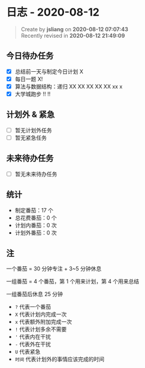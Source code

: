 日志 - 2020-08-12
===

> Create by **jsliang** on **2020-08-12 07:07:43**  
> Recently revised in **2020-08-12 21:49:09**

## 今日待办任务

* [x] 总结前一天与制定今日计划 X
* [x] 每日一题 X!
* [x] 算法与数据结构：递归 XX XX XX XX XX xx x
* [x] 大学城跑步 !! !!

## 计划外 & 紧急

* [ ] 暂无计划外任务
* [ ] 暂无紧急任务

## 未来待办任务

* [ ] 暂无未来待办任务

## 统计

* 制定番茄：17 个
* 总花费番茄：0 个
* 计划内番茄：0 次
* 计划外番茄：0 次

## 注

一个番茄 = 30 分钟专注 + 3~5 分钟休息

一组番茄 = 4 个番茄，第 1 个用来计划，第 4 个用来总结

一组番茄后休息 25 分钟

* `?` 代表一个番茄
* `X` 代表计划内完成一次
* `x` 代表额外附加完成一次
* `!` 代表计划多余不需要
* `'` 代表内在干扰
* `-` 代表外在干扰
* `U` 代表紧急
* `时间` 代表计划外的事情应该完成的时间

